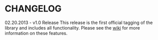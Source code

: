 CHANGELOG
================

02.20.2013 - v1.0 Release
This release is the first official tagging of the library 
and includes all functionality. Please see the [wiki](https://github.com/enygma/duoauth/wiki)
for more information on these features.
